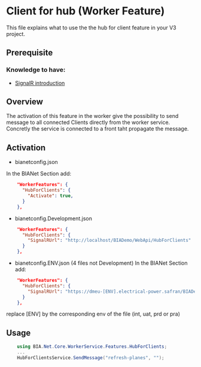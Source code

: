 # Client for hub (Worker Feature)
This file explains what to use the the hub for client feature in your V3 project.

## Prerequisite

### Knowledge to have:
* [SignalR introduction](https://docs.microsoft.com/fr-fr/aspnet/signalr/overview/getting-started/introduction-to-signalr)

## Overview
The activation of this feature in the worker give the possibility to send message to all connected Clients directly from the worker service.
Concretly the service is connected to a front taht propagate the message. 

## Activation
* bianetconfig.json

In the BIANet Section add:
```Json
    "WorkerFeatures": {
      "HubForClients": {
        "Activate": true,
      }
    },
```
* bianetconfig.Development.json
```Json
    "WorkerFeatures": {
      "HubForClients": {
        "SignalRUrl": "http://localhost/BIADemo/WebApi/HubForClients"
      }
    },
```
* bianetconfig.ENV.json (4 files not Development)
In the BIANet Section add:
```Json
    "WorkerFeatures": {
      "HubForClients": {
        "SignalRUrl": "https://dmeu-[ENV].electrical-power.safran/BIADemo/WebApi/HubForClients"
      }
    },
```
replace [ENV] by the corresponding env of the file (int, uat, prd or pra)

## Usage
```csharp
    using BIA.Net.Core.WorkerService.Features.HubForClients;
    ...
    HubForClientsService.SendMessage("refresh-planes", "");
```